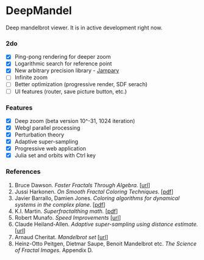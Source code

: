 # DeepMandel

Deep mandelbrot viewer. It is in active development right now.

### 2do
- [X] Ping-pong rendering for deeper zoom
- [X] Logarithmic search for reference point
- [X] New arbitrary precision library - [Jampary](https://github.com/munrocket/jampary)
- [ ] Infinite zoom
- [ ] Better optimization (progressive render, SDF serach)
- [ ] UI features (router, save picture button, etc.)

### Features

- [X] Deep zoom (beta version 10^-31, 1024 iteration)
- [X] Webgl parallel processing
- [X] Perturbation theory
- [X] Adaptive super-sampling
- [X] Progressive web application
- [X] Julia set and orbits with Ctrl key

### References

1. Bruce Dawson. *Faster Fractals Through Algebra*. [[url](https://randomascii.wordpress.com/2011/08/13/faster-fractals-through-algebra/)]
2. Jussi Harkonen. *On Smooth Fractal Coloring Techniques*. [[pdf](http://jussiharkonen.com/files/on_fractal_coloring_techniques(lo-res).pdf)]
3. Javier Barrallo, Damien Jones. *Coloring algorithms for dynamical systems in the complex plane*. [[pdf](http://math.unipa.it/~grim/Jbarrallo.PDF)]
4. K.I. Martin. *Superfractalthing math.* [[pdf](http://www.superfractalthing.co.nf/sft_maths.pdf)]
5. Robert Munafo. *Speed Improvements* [[url](https://mrob.com/pub/muency/speedimprovements.html)]
6. Claude Heiland-Allen. *Adaptive super-sampling using distance estimate.* [[url](http://mathr.co.uk/blog/2014-11-22_adaptive_supersampling_using_distance_estimate.html)]
7. Arnaud Cheritat. *Mandelbrot set* [[url](https://www.math.univ-toulouse.fr/~cheritat/wiki-draw/index.php/Mandelbrot_set)]
8. Heinz-Otto Peitgen, Dietmar Saupe, Benoit Mandelbrot etc. *The Science of Fractal Images.* Appendix D.

[//]: # "*Numerical Methods for Finding Periodic Orbits* [[url](http://www.scholarpedia.org/article/Periodic_orbit#Numerical_Methods_for_Finding_Periodic_Orbits)]"
[//]: # "*Practical interior distance rendering* http://mathr.co.uk/blog/2014-11-02_practical_interior_distance_rendering.html"
[//]: # "https://mathr.co.uk/mandelbrot/book-draft-2017-11-10.pdf"
[//]: # "http://roy.red/fractal-droste-images-.html#fractal-droste-images"
[//]: # "http://ibiblio.org/e-notes/MSet/ru/cont_r.htm"
[//]: # " Posible coloring: gaussian integer distance
          Intresting modifications:
            drop: z -> z^2 + 1/c
            eye: z -> z^3 + 1/c
            circle: z -> z^2 + 1/c - 1
            stripe: z -> z^2 + 1/(conj(c) - 0.5) - 3/4
            mandelpinski: julia z -> z^4 - 0.1/z^4"
